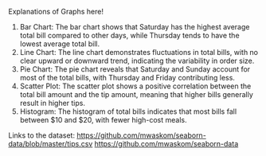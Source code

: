Explanations of Graphs here!
1. Bar Chart: The bar chart shows that Saturday has the highest average total bill compared to other days, while Thursday tends to have the lowest average total bill.
2. Line Chart: The line chart demonstrates fluctuations in total bills, with no clear upward or downward trend, indicating the variability in order size.
3. Pie Chart: The pie chart reveals that Saturday and Sunday account for most of the total bills, with Thursday and Friday contributing less.
4. Scatter Plot: The scatter plot shows a positive correlation between the total bill amount and the tip amount, meaning that higher bills generally result in higher tips.
5. Histogram: The histogram of total bills indicates that most bills fall between $10 and $20, with fewer high-cost meals.

Links to the dataset:
https://github.com/mwaskom/seaborn-data/blob/master/tips.csv
https://github.com/mwaskom/seaborn-data
